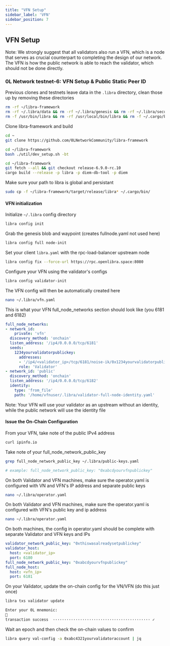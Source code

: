 ```yaml
---
title: "VFN Setup"
sidebar_label: 'VFN'
sidebar_position: 7
---
```



## VFN Setup

Note:
We strongly suggest that all validators also run a VFN, which is a node that serves as crucial counterpart to completing the design of our network. The VFN is how the public network is able to reach the validator, which should not be done directly.


### 0L Network testnet-6: VFN Setup & Public Static Peer ID

Previous clones and testnets leave data in the `.libra` directory, clean those up by removing these directories

``` bash
rm -rf ~/libra-framework
rm -rf ~/.libra/data && rm -rf ~/.libra/genesis && rm -rf ~/.libra/secure-data.json
rm -f /usr/bin/libra && rm -rf /usr/local/bin/libra && rm -f ~/.cargo/bin/libra
```

Clone libra-framework and build   
``` bash
cd ~
git clone https://github.com/0LNetworkCommunity/libra-framework

cd ~/libra-framework
bash ./util/dev_setup.sh -bt

cd ~/libra-framework
git fetch --all && git checkout release-6.9.0-rc.10
cargo build --release -p libra -p diem-db-tool -p diem
```

Make sure your path to libra is global and persistant
``` bash
sudo cp -f ~/libra-framework/target/release/libra* ~/.cargo/bin/
```


#### VFN initialization
Initialize `~/.libra` config directory 
``` bash
libra config init
```

Grab the genesis blob and waypoint (creates fullnode.yaml not used here)
``` bash
libra config full node-init
```

Set your client `libra.yaml` with the rpc-load-balancer upstream node
``` bash
libra config fix --force-url https://rpc.openlibra.space:8080
```

Configure your VFN using the validator's configs
``` bash
libra config validator-init
```

The VFN config will then be automatically created here
``` bash
nano ~/.libra/vfn.yaml
```


This is what your VFN full_node_networks section should look like (you 6181 and 6182)
``` yaml
full_node_networks:
- network_id:
    private: 'vfn'
  discovery_method: 'onchain'
  listen_address: '/ip4/0.0.0.0/tcp/6181'
  seeds:
    1234yourvalidatorpublickey:
      addresses:
      - '/ip4/<validator_ip>/tcp/6181/noise-ik/0x1234yourvalidatorpublickey/handshake/0'
      role: 'Validator'
- network_id: 'public'
  discovery_method: 'onchain'
  listen_address: '/ip4/0.0.0.0/tcp/6182'
  identity:
    type: 'from_file'
    path: '/home/vfnuser/.libra/validator-full-node-identity.yaml'
```

Note:
Your VFN will use your validator as an upstream without an identity, while the public network will use the identity file


#### Issue the On-Chain Configuration

From your VFN, take note of the public IPv4 address
``` bash
curl ipinfo.io
```

Take note of your full_node_network_public_key
``` bash
grep full_node_network_public_key ~/.libra/public-keys.yaml

# example: full_node_network_public_key: "0xabcdyourvfnpublickey"
```

On both Validator and VFN machines, make sure the operator.yaml is configured with VN and VFN's IP address and separate public keys
``` bash
nano ~/.libra/operator.yaml
```

On both Validator and VFN machines, make sure the operator.yaml is configured with VFN's public key and ip address
``` bash
nano ~/.libra/operator.yaml
```

On both machines, the config in operator.yaml should be complete with separate Validator and VFN keys and IPs
``` yaml
validator_network_public_key: "0xthiswasalreadysetpublickey"
validator_host:
  host: <validator_ip>
  port: 6180
full_node_network_public_key: "0xabcdyourvfnpublickey"
full_node_host:
  host: <vfn_ip>
  port: 6181
```

On your Validator, update the on-chain config for the VN/VFN (do this just once)
``` bash
libra txs validator update

Enter your 0L mnemonic:
🔑
transaction success  ··········································· ✓
```

Wait an epoch and then check the on-chain values to confirm
``` bash
libra query val-config -a 0xabc4321yourvalidatoraccount | jq
```
